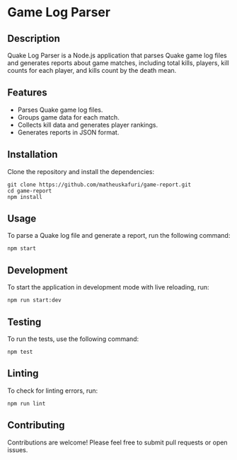 # Game Log Parser

## Description

Quake Log Parser is a Node.js application that parses Quake game log files and generates reports about game matches, including total kills, players, kill counts for each player, and kills count by the death mean.

## Features

- Parses Quake game log files.
- Groups game data for each match.
- Collects kill data and generates player rankings.
- Generates reports in JSON format.

## Installation
Clone the repository and install the dependencies:
```
git clone https://github.com/matheuskafuri/game-report.git
cd game-report
npm install
```

## Usage
To parse a Quake log file and generate a report, run the following command:
```
npm start
```

## Development
To start the application in development mode with live reloading, run:
```
npm run start:dev
```

## Testing
To run the tests, use the following command:
```
npm test
```

## Linting
To check for linting errors, run:
```
npm run lint
```

## Contributing
Contributions are welcome! Please feel free to submit pull requests or open issues.
